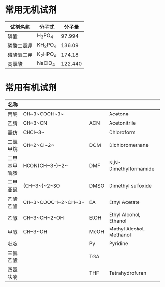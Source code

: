 # 常用无机试剂

| 试剂名称   | 分子式                       | 分子量  |
| ---------- | ---------------------------- | ------- |
| 磷酸       | H<sub>3</sub>PO<sub>4</sub>  | 97.994  |
| 磷酸二氢钾 | KH<sub>2</sub>PO<sub>4</sub> | 136.09  |
| 磷酸氢二钾 | K<sub>2</sub>HPO<sub>4</sub> | 174.18  |
| 高氯酸     | NaClO<sub>4</sub>            | 122.440 |



# 常用有机试剂

| 名称         |                    |      |                          |
| ------------ | ------------------ | ---- | ------------------------ |
| 丙酮         | CH~3~COCH~3~       |      | Acetone                  |
| 乙腈         | CH~3~CN            | ACN  | Acetonitrile             |
| 氯仿         | CHCl~3~            |      | Chloroform               |
| 二氯甲烷     | CH~2~Cl~2~         | DCM  | Dichloromethane          |
| 二甲基甲酰胺 | HCON(CH~3~)~2~     | DMF  | N,N-Dimethylformamide    |
| 二甲亚砜     | (CH~3~)~2~SO       | DMSO | Dimethyl sulfoxide       |
| 乙酸乙酯     | CH~3~COOCH~2~CH~3~ | EA   | Ethyl Acetate            |
| 乙醇         | CH~3~CH~2~OH       | EtOH | Ethyl Alcohol, Ethanol   |
| 甲醇         | CH~3~OH            | MeOH | Methyl Alcohol, Methanol |
| 吡啶         |                    | Py   | Pyridine                 |
| 三氟乙酸     |                    | TGA  |                          |
| 四氢呋喃     |                    | THF  | Tetrahydrofuran          |